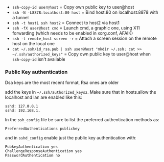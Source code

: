 * `ssh-copy-id user@host` = Copy own public key to user@host
* `ssh -N -L8878:localhost:80 host` = Bind host:80 on localhost:8878 with a tunnel
* `ssh -t host1 ssh host2` = Connect to host2 via host1
* `ssh -fX user@host cmd` = Launch cmd, a graphic one, using X11 forwarding (which needs to be enabled in xorg.conf, AFAIK)
* `ssh -t remote_host screen -r` = Attach a screen session on the remote host on the local one
* `cat ~/.ssh/id_rsa.pub | ssh user@host "mkdir ~/.ssh; cat >>  ~/.ssh/authorized_keys"` = Copy own public key to user@host when `ssh-copy-id` isn't available 

### Public Key authentication

Dsa keys are the most recent format, Rsa ones are older

add the keys in `~/.ssh/authorized_keys2`. Make sure that in hosts.allow the localhost and lan are enabled like this:

	sshd: 127.0.0.1
	sshd: 192.168.1.

In the `ssh_config` file be sure to list the preferred authentication methods as:

	PreferredAuthentications publickey

and in `sshd_config` enable just the public key authentication with:

	PubkeyAuthentication yes
	ChallengeResponseAuthentication yes
	PasswordAuthentication no
